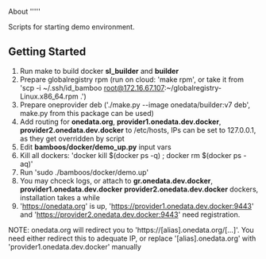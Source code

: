 About
'''''

Scripts for starting demo environment.

Getting Started
---------------

1. Run make to build docker **sl_builder** and **builder**
2. Prepare globalregistry rpm (run on cloud: 'make rpm', or take it from 'scp -i ~/.ssh/id_bamboo root@172.16.67.107:~/globalregistry-Linux.x86_64.rpm .')
3. Prepare oneprovider deb ('./make.py --image onedata/builder:v7 deb', make.py from this package can be used)
4. Add routing for **onedata.org**, **provider1.onedata.dev.docker**, **provider2.onedata.dev.docker** to /etc/hosts, IPs can be set to 127.0.0.1, as they get overridden by script
5. Edit **bamboos/docker/demo_up.py** input vars
6. Kill all dockers: 'docker kill $(docker ps -q) ; docker rm $(docker ps -aq)'
7. Run 'sudo ./bamboos/docker/demo.up'
8. You may chceck logs, or attach to **gr.onedata.dev.docker**, **provider1.onedata.dev.docker** **provider2.onedata.dev.docker** dockers, installation takes a while
9. 'https://onedata.org' is up, 'https://provider1.onedata.dev.docker:9443' and 'https://provider2.onedata.dev.docker:9443' need registration.

NOTE:
onedata.org will redirect you to 'https://[alias].onedata.org/[...]'. You need either redirect this to adequate IP, or replace '[alias].onedata.org' with 'provider1.onedata.dev.docker' manually

